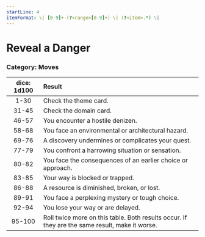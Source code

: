 ```yaml
---
startLine: 4
itemFormat: \| [0-9]+-(?<range>[0-9]+) \| (?<item>.*) \|
---
```

# Reveal a Danger
### Category: Moves

| dice: 1d100 | Result |
|:----:|:-------|
| 1-30 | Check the theme card. |
| 31-45 | Check the domain card. |
| 46-57 | You encounter a hostile denizen. |
| 58-68 | You face an environmental or architectural hazard. |
| 69-76 | A discovery undermines or complicates your quest. |
| 77-79 | You confront a harrowing situation or sensation. |
| 80-82 | You face the consequences of an earlier choice or approach. |
| 83-85 | Your way is blocked or trapped. |
| 86-88 | A resource is diminished, broken, or lost. |
| 89-91 | You face a perplexing mystery or tough choice. |
| 92-94 | You lose your way or are delayed. |
| 95-100 | Roll twice more on this table. Both results occur. If they are the same result, make it worse. |
